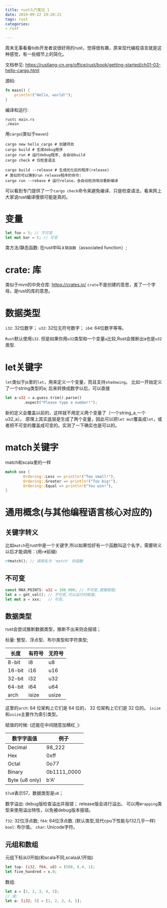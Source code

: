 ```yaml
---
title: rust入门笔记_1
date: 2019-09-22 19:20:21
tags: rust
categories: 
- rust

---
```


周末无事看看tidb开发者说很好用的rust，觉得很有趣，原来现代编程语言就是这种感觉，有一些细节上的简化。

文档参见: https://rustlang-cn.org/office/rust/book/getting-started/ch01-03-hello-cargo.html

源码:
```rust
fn main() {
    println!("Hello, world!");
}
```
编译和运行:
```shell
rustc main.rs
./main
```

用`cargo`(类似于`maven`)
```shell
cargo new hello_cargo # 创建项目
cargo build # 生成debug程序
cargo run # 运行debug程序, 会自动build
cargo check # 仅检查语法

cargo build --release # 生成优化后的程序(release)
# 类似的可以猜到run release程序的命令:
cargo run --rebase # 运行relase，会自动检测改动重新编译
```
可以看到专门提供了一个`cargo check`命令来避免编译、只是检查语法，看来网上大家说rust编译慢很可能是真的。

# 变量

```rust
let foo = 5; // 不可变
let mut bar = 5; // 可变
```

类方法/静态函数: 在rust中叫`关联函数`（associated function）;

# crate: 库
类似于mvn的中央仓库: https://crates.io/
`crate`不是创建的意思，差了一个字母，是rust的库的意思。

# 数据类型
`i32`: 32位数字；
`u32`: 32位无符号数字；
`i64`: 64位数字等等。

`Rust`默认使用`i32`.
但是如果你用`u32`类型和一个变量`a`比较,Rust会推断出a也是`u32`类型.

# let关键字
`let`类似于js里的`let`，用来定义一个变量，而且支持`shadowing`。
比如一开始定义了一个string类型的a;
后来转换成数字以后，可以直接
```rust
let a:u32 = a.guess.trim().parse()
        .expect("Please type a number!");
```
新的定义会覆盖以前的，这样就不用定义两个变量了（一个string_a,一个u32_a）。
原理上其实底层是生成了两个变量，因此可以把`let mut`覆盖成`let`，或者把不可变的覆盖成可变的。实测了一下确实也是可以的。

# match关键字
match和scala里的一样
```rust
match xxx {
        Ordering::Less => println!("Too small!"),
        Ordering::Greater => println!("Too big!"),
        Ordering::Equal => println!("You win!"),
}
```

# 通用概念(与其他编程语言核心对应的)

## 关键字转义
比如`match`在rust中是一个关键字,所以如果恰好有一个函数叫这个名字，需要转义以后才能调用：(用`r#`前缀)
```rust
r#match(); // 调用名为 'match' 的函数
```

## 不可变
```rust
const MAX_POINTS: u32 = 100_000; // 不可变,直接赋值;
let a = get_val(); // 不可变,可以运行时赋值;
let mut a = xxx;   // 可变。
```

## 数据类型
rust会尝试推断数据类型，推断不出来则会报错；

标量: 整型、浮点型、布尔类型和字符类型;

| 长度   | 有符号 | 无符号 |
|--------|--------|--------|
| 8-bit  | i8     | u8     |
| 16-bit | i16    | u16    |
| 32-bit | i32    | u32    |
| 64-bit | i64    | u64    |
| arch   | isize  | usize  |

这里的`arch`: 64 位架构上它们是 64 位的， 32 位架构上它们是 32 位的。
`isize`和`usize`主要作为索引类型。

赋值的时候: (还能在中间随意加横杠`_`):

| 数字字面值     | 例子        |
|----------------|-------------|
| Decimal        | 98_222      |
| Hex            | 0xff        |
| Octal          | 0o77        |
| Binary         | 0b1111_0000 |
| Byte (u8 only) | b'A'        |

`57u8`表示57，数据类型是`u8`；

数字溢出: debug版检查溢出并报错；
release版会进行溢出。
可以用`Wrapping`类型来使用溢出特性，以免被debug版本报错。

`f32`: 32位浮点数; 
`f64`: 64位浮点数. (默认类型,现代cpu下性能与f32几乎一样)
`bool`: 布尔值。
`char`: Unicode字符。

## 元组和数组
元组下标从0开始(和scala不同,scala从1开始)
```rust
let tup: (i32, f64, u8) = (500, 6.4, 1);
let five_hundred = x.0;
```
数组:
```rust
let a = [1, 2, 3, 4, 5];
// 或:
let a: [i32; 5] = [1, 2, 3, 4, 5];
```

